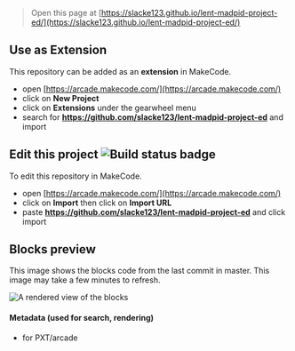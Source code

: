  


> Open this page at [https://slacke123.github.io/lent-madpid-project-ed/](https://slacke123.github.io/lent-madpid-project-ed/)

## Use as Extension

This repository can be added as an **extension** in MakeCode.

* open [https://arcade.makecode.com/](https://arcade.makecode.com/)
* click on **New Project**
* click on **Extensions** under the gearwheel menu
* search for **https://github.com/slacke123/lent-madpid-project-ed** and import

## Edit this project ![Build status badge](https://github.com/slacke123/lent-madpid-project-ed/workflows/MakeCode/badge.svg)

To edit this repository in MakeCode.

* open [https://arcade.makecode.com/](https://arcade.makecode.com/)
* click on **Import** then click on **Import URL**
* paste **https://github.com/slacke123/lent-madpid-project-ed** and click import

## Blocks preview

This image shows the blocks code from the last commit in master.
This image may take a few minutes to refresh.

![A rendered view of the blocks](https://github.com/slacke123/lent-madpid-project-ed/raw/master/.github/makecode/blocks.png)

#### Metadata (used for search, rendering)

* for PXT/arcade
<script src="https://makecode.com/gh-pages-embed.js"></script><script>makeCodeRender("{{ site.makecode.home_url }}", "{{ site.github.owner_name }}/{{ site.github.repository_name }}");</script>

